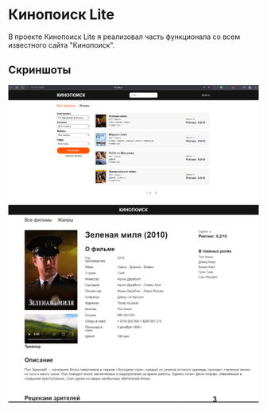 # Кинопоиск Lite

В проекте Кинопоиск Lite я реализовал часть функционала со всем известного сайта "Кинопоиск".

## Скриншоты

![Главная страница](/media/screenshots/main.png)
![Страница фильма](/media/screenshots/film.png)
